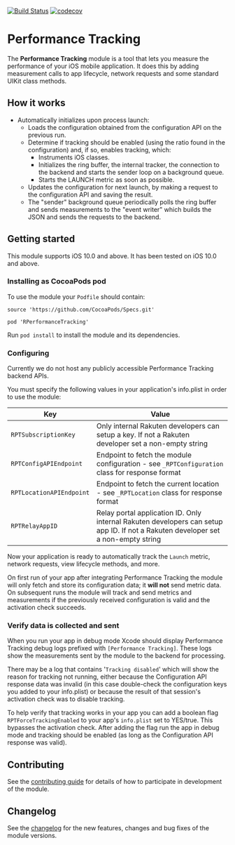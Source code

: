 [![Build Status](https://travis-ci.org/rakutentech/ios-perftracking.svg?branch=master)](https://travis-ci.org/rakutentech/ios-perftracking)
[![codecov](https://codecov.io/gh/rakutentech/ios-perftracking/branch/master/graph/badge.svg)](https://codecov.io/gh/rakutentech/ios-perftracking)


# Performance Tracking

The **Performance Tracking** module is a tool that lets you measure the performance of your iOS mobile application. It does this by adding measurement calls to app lifecycle, network requests and some standard UIKit class methods.

## How it works

* Automatically initializes upon process launch:
  * Loads the configuration obtained from the configuration API on the previous run.
  * Determine if tracking should be enabled (using the ratio found in the configuration) and, if so, enables tracking, which:
    * Instruments iOS classes.
    * Initializes the ring buffer, the internal tracker, the connection to the backend and starts the sender loop on a background queue.
    * Starts the LAUNCH metric as soon as possible.
  * Updates the configuration for next launch, by making a request to the configuration API and saving the result.
  * The "sender" background queue periodically polls the ring buffer and sends measurements to the "event writer" which builds the JSON and sends the requests to the backend.

## Getting started

This module supports iOS 10.0 and above. It has been tested on iOS 10.0 and above.

### Installing as CocoaPods pod

To use the module your `Podfile` should contain:

    source 'https://github.com/CocoaPods/Specs.git'

    pod 'RPerformanceTracking'

Run `pod install` to install the module and its dependencies.

### Configuring

Currently we do not host any publicly accessible Performance Tracking backend APIs.

You must specify the following values in your application's info.plist in order to use the module:

| Key | Value |
|------|------|
| `RPTSubscriptionKey` | Only internal Rakuten developers can setup a key. If not a Rakuten developer set a non-empty string |
| `RPTConfigAPIEndpoint` | Endpoint to fetch the module configuration - see `_RPTConfiguration` class for response format |
| `RPTLocationAPIEndpoint` | Endpoint to fetch the current location - see `_RPTLocation` class for response format |
| `RPTRelayAppID` | Relay portal application ID. Only internal Rakuten developers can setup app ID. If not a Rakuten developer set a non-empty string |

Now your application is ready to automatically track the `Launch` metric, network requests, view lifecycle methods, and more.

On first run of your app after integrating Performance Tracking the module will only fetch and store its configuration data; it **will not** send metric data. On subsequent runs the module will track and send metrics and measurements if the previously received configuration is valid and the activation check succeeds.

### Verify data is collected and sent

 When you run your app in debug mode Xcode should display Performance Tracking debug logs prefixed with `[Performance Tracking]`. These logs show the measurements sent by the module to the backend for processing.

There may be a log that contains '`Tracking disabled`' which will show the reason for tracking not running, either because the Configuration API response data was invalid (in this case double-check the configuration keys you added to your info.plist) or because the result of that session's activation check was to disable tracking.

To help verify that tracking works in your app you can add a boolean flag `RPTForceTrackingEnabled` to your app's `info.plist` set to YES/true. This bypasses the activation check. After adding the flag run the app in debug mode and tracking should be enabled (as long as the Configuration API response was valid).

## Contributing

See the [contributing guide](CONTRIBUTING.md) for details of how to participate in development of the module.

## Changelog

See the [changelog](CHANGELOG.md) for the new features, changes and bug fixes of the module versions.

